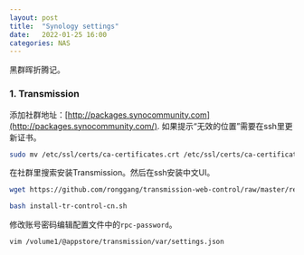 ```yaml
---
layout: post
title:  "Synology settings"
date:   2022-01-25 16:00 
categories: NAS
---
```






黑群晖折腾记。



### 1. Transmission

添加社群地址：[http://packages.synocommunity.com](http://packages.synocommunity.com/). 如果提示“无效的位置”需要在ssh里更新证书。

```bash
sudo mv /etc/ssl/certs/ca-certificates.crt /etc/ssl/certs/ca-certificates.crt.bak && sudo curl -Lko /etc/ssl/certs/ca-certificates.crt https://curl.se/ca/cacert.pem
```

在社群里搜索安装Transmission。然后在ssh安装中文UI。

```bash
wget https://github.com/ronggang/transmission-web-control/raw/master/release/install-tr-control-cn.sh

bash install-tr-control-cn.sh
```

修改账号密码编辑配置文件中的`rpc-password`。

```bash
vim /volume1/@appstore/transmission/var/settings.json
```

